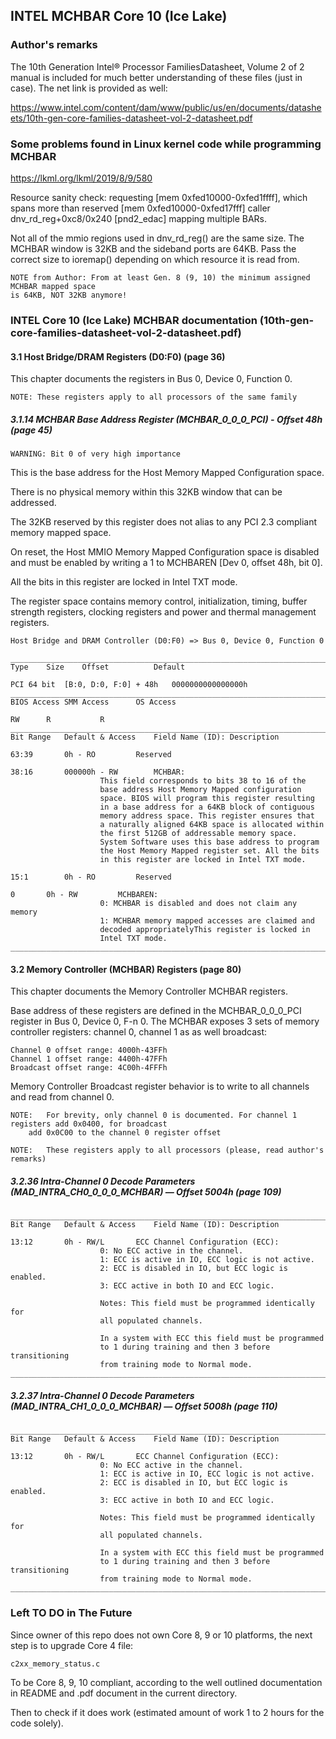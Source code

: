 ## INTEL MCHBAR Core 10 (Ice Lake)

### Author's remarks

The 10th Generation Intel® Processor FamiliesDatasheet, Volume 2 of 2 manual is	included for
much better understanding of these files (just in case). The net link is provided as well:

https://www.intel.com/content/dam/www/public/us/en/documents/datasheets/10th-gen-core-families-datasheet-vol-2-datasheet.pdf

### Some problems found in Linux kernel code while programming MCHBAR
https://lkml.org/lkml/2019/8/9/580

Resource sanity check: requesting [mem 0xfed10000-0xfed1ffff], which spans more than reserved
[mem 0xfed10000-0xfed17fff] caller dnv_rd_reg+0xc8/0x240 [pnd2_edac] mapping multiple BARs.

Not all of the mmio regions used in dnv_rd_reg() are the same size.  The MCHBAR window is 32KB
and the sideband ports are 64KB. Pass the correct size to ioremap() depending on which resource
it is read from.

	NOTE from Author: From at least Gen. 8 (9, 10) the minimum assigned MCHBAR mapped space
	is 64KB, NOT 32KB anymore!

### INTEL Core 10 (Ice Lake) MCHBAR documentation (10th-gen-core-families-datasheet-vol-2-datasheet.pdf)

#### 3.1 Host Bridge/DRAM Registers (D0:F0) (page 36)

This chapter documents the registers in Bus 0, Device 0, Function 0.

	NOTE: These registers apply to all processors of the same family

##### 3.1.14 MCHBAR Base Address Register (MCHBAR_0_0_0_PCI) - Offset 48h (page 45)

	WARNING: Bit 0 of very high importance

This is the base address for the Host Memory Mapped Configuration space.

There is no physical memory within this 32KB window that can be addressed.

The 32KB reserved by this register does not alias to any PCI 2.3 compliant memory mapped space.

On reset, the Host MMIO Memory Mapped Configuration space is disabled and must be enabled by
writing a 1 to MCHBAREN [Dev 0, offset 48h, bit 0].

All the bits in this register are locked in Intel TXT mode.

The register space contains memory control, initialization, timing, buffer strength registers,
clocking registers and power and thermal management registers.

	Host Bridge and DRAM Controller (D0:F0) => Bus 0, Device 0, Function 0

	_____________________________________________________________________________________________
	Type	Size	Offset			Default

	PCI	64 bit	[B:0, D:0, F:0] + 48h	0000000000000000h
	_____________________________________________________________________________________________
	BIOS Access	SMM Access		OS Access

	RW		R			R
	_____________________________________________________________________________________________
	Bit Range	Default & Access	Field Name (ID): Description

	63:39		0h - RO			Reserved

	38:16		000000h - RW		MCHBAR:
						This field corresponds to bits 38 to 16 of the
						base address Host Memory Mapped configuration
						space. BIOS will program this register resulting
						in a base address for a 64KB block of contiguous
						memory address space. This register ensures that
						a naturally aligned 64KB space is allocated within
						the first 512GB of addressable memory space.
						System Software uses this base address to program
						the Host Memory Mapped register set. All the bits
						in this register are locked in Intel TXT mode.

	15:1		0h - RO			Reserved

	0		0h - RW			MCHBAREN:
						0: MCHBAR is disabled and does not claim any memory
						1: MCHBAR memory mapped accesses are claimed and
						decoded appropriatelyThis register is locked in
						Intel TXT mode.
	_____________________________________________________________________________________________

#### 3.2 Memory Controller (MCHBAR) Registers (page 80)

This chapter documents the Memory Controller MCHBAR registers.

Base address of these registers are defined in the MCHBAR_0_0_0_PCI register in Bus 0, Device 0, F-n 0.
The MCHBAR exposes 3 sets of memory controller registers: channel 0, channel 1 as as well broadcast:

	Channel 0 offset range: 4000h-43FFh
	Channel 1 offset range: 4400h-47FFh
	Broadcast offset range: 4C00h-4FFFh

Memory Controller Broadcast register behavior is to write to all channels and read from channel 0.

	NOTE:	For brevity, only channel 0 is documented. For channel 1 registers add 0x0400, for broadcast
		add 0x0C00 to the channel 0 register offset

	NOTE:	These registers apply to all processors (please, read author's remarks)

##### 3.2.36 Intra-Channel 0 Decode Parameters (MAD_INTRA_CH0_0_0_0_MCHBAR) — Offset 5004h (page 109)

	_____________________________________________________________________________________________
	Bit Range	Default & Access	Field Name (ID): Description

	13:12		0h - RW/L		ECC Channel Configuration (ECC):
						0: No ECC active in the channel.
						1: ECC is active in IO, ECC logic is not active.
						2: ECC is disabled in IO, but ECC logic is enabled.
						3: ECC active in both IO and ECC logic.

						Notes: This field must be programmed identically for
						all populated channels.

						In a system with ECC this field must be programmed
						to 1 during training and then 3 before transitioning
						from training mode to Normal mode.
	_____________________________________________________________________________________________

##### 3.2.37 Intra-Channel 0 Decode Parameters (MAD_INTRA_CH1_0_0_0_MCHBAR) — Offset 5008h (page 110)

	_____________________________________________________________________________________________
	Bit Range	Default & Access	Field Name (ID): Description

	13:12		0h - RW/L		ECC Channel Configuration (ECC):
						0: No ECC active in the channel.
						1: ECC is active in IO, ECC logic is not active.
						2: ECC is disabled in IO, but ECC logic is enabled.
						3: ECC active in both IO and ECC logic.

						Notes: This field must be programmed identically for
						all populated channels.

						In a system with ECC this field must be programmed
						to 1 during training and then 3 before transitioning
						from training mode to Normal mode.
	_____________________________________________________________________________________________

### Left TO DO in The Future

Since owner of this repo does not own Core 8, 9 or 10 platforms, the next step is to upgrade Core 4 file:

	c2xx_memory_status.c

To be Core 8, 9, 10 compliant, according to the well outlined documentation in README and .pdf document
in the current directory.

Then to check if it does work (estimated amount of work 1 to 2 hours for the code solely).
